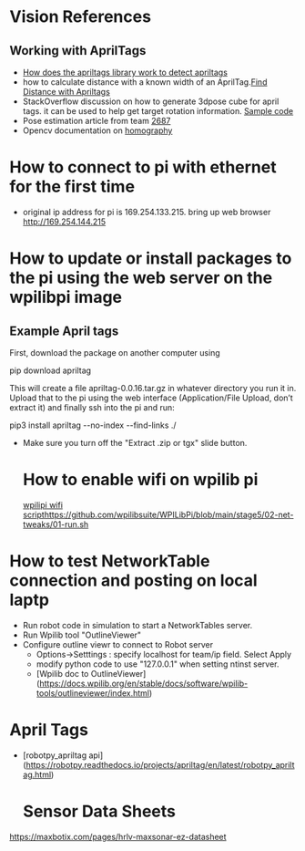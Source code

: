 # Vision References
## Working with AprilTags
* [How does the apriltags library work to detect apriltags]( https://pyimagesearch.com/2020/11/02/apriltag-with-python/)
* how to calculate distance with a known width of an AprilTag.[Find Distance with Apriltags](https://pyimagesearch.com/2015/01/19/find-distance-camera-objectmarker-using-python-opencv/)
* StackOverflow discussion on how to generate 3dpose cube for april tags. it can be used to help get target rotation information. [Sample code](https://stackoverflow.com/questions/59044973/how-do-i-draw-a-line-indicating-the-orientation-of-an-apriltag)
*  Pose estimation article from team [2687
](https://medium.com/analytics-vidhya/using-homography-for-pose-estimation-in-opencv-a7215f260fdd)
* Opencv documentation on [homography
](https://docs.opencv.org/4.x/d9/dab/tutorial_homography.html)

# How to connect to pi with ethernet for the first time
* original ip address for pi is 169.254.133.215. bring up web browser http://169.254.144.215

# How to update or install packages to the pi using the web server on the wpilibpi image
## Example April tags
First, download the package on another computer using

pip download apriltag

This will create a file apriltag-0.0.16.tar.gz in whatever directory you run it in. Upload that to the pi using the web interface (Application/File Upload, don’t extract it) and finally ssh into the pi and run:

pip3 install apriltag --no-index --find-links ./
* Make sure you turn off the "Extract .zip or tgx" slide button.

  # How to enable wifi on wpilib pi
  [wpilipi wifi script](https://github.com/wpilibsuite/WPILibPi/blob/main/stage5/02-net-tweaks/01-run.sh)https://github.com/wpilibsuite/WPILibPi/blob/main/stage5/02-net-tweaks/01-run.sh

# How to test NetworkTable connection and posting on local laptp
* Run robot code in simulation to start a NetworkTables server.
* Run Wpilib tool "OutlineViewer"
* Configure outline viewr to connect to Robot server
  * Options->Setttings : specify localhost for team/ip field. Select Apply
  * modify python code to use "127.0.0.1" when setting ntinst server.
  * [Wpilib doc to OutlineViewer] (https://docs.wpilib.org/en/stable/docs/software/wpilib-tools/outlineviewer/index.html)

# April Tags
* [robotpy_apriltag api] (https://robotpy.readthedocs.io/projects/apriltag/en/latest/robotpy_apriltag.html)

  # Sensor Data Sheets
https://maxbotix.com/pages/hrlv-maxsonar-ez-datasheet
